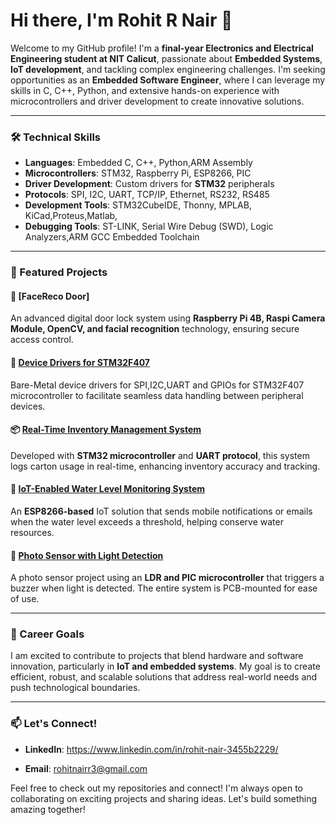 # Hi there, I'm Rohit R Nair 👋

Welcome to my GitHub profile! I'm a **final-year Electronics and Electrical Engineering student at NIT Calicut**, passionate about **Embedded Systems**, **IoT development**, and tackling complex engineering challenges. I'm seeking opportunities as an **Embedded Software Engineer**, where I can leverage my skills in C, C++, Python, and extensive hands-on experience with microcontrollers and driver development to create innovative solutions.

---

### 🛠 Technical Skills
- **Languages**: Embedded C, C++, Python,ARM Assembly
- **Microcontrollers**: STM32, Raspberry Pi, ESP8266, PIC
- **Driver Development**: Custom drivers for **STM32** peripherals
- **Protocols**: SPI, I2C, UART, TCP/IP, Ethernet, RS232, RS485
- **Development Tools**: STM32CubeIDE, Thonny, MPLAB, KiCad,Proteus,Matlab,
- **Debugging Tools**: ST-LINK, Serial Wire Debug (SWD), Logic Analyzers,ARM GCC Embedded Toolchain

---

### 🌟 Featured Projects

#### 📸 [FaceReco Door]
An advanced digital door lock system using **Raspberry Pi 4B, Raspi Camera Module, OpenCV, and facial recognition** technology, ensuring secure access control.

#### 📸 [Device Drivers for STM32F407](https://github.com/rohit1749/STM32drivers)
Bare-Metal device drivers for SPI,I2C,UART and GPIOs for STM32F407 microcontroller to facilitate seamless data handling between peripheral devices.

#### 📦 [Real-Time Inventory Management System](https://github.com/your-repo-link)
Developed with **STM32 microcontroller** and **UART protocol**, this system logs carton usage in real-time, enhancing inventory accuracy and tracking.

#### 🌊 [IoT-Enabled Water Level Monitoring System](https://github.com/your-repo-link)
An **ESP8266-based** IoT solution that sends mobile notifications or emails when the water level exceeds a threshold, helping conserve water resources.

#### 🔆 [Photo Sensor with Light Detection](https://github.com/your-repo-link)
A photo sensor project using an **LDR and PIC microcontroller** that triggers a buzzer when light is detected. The entire system is PCB-mounted for ease of use.

---

### 🎯 Career Goals

I am excited to contribute to projects that blend hardware and software innovation, particularly in **IoT and embedded systems**. My goal is to create efficient, robust, and scalable solutions that address real-world needs and push technological boundaries.

---

### 📫 Let's Connect!
- **LinkedIn**: https://www.linkedin.com/in/rohit-nair-3455b2229/

- **Email**: rohitnairr3@gmail.com

Feel free to check out my repositories and connect! I'm always open to collaborating on exciting projects and sharing ideas. Let's build something amazing together!
